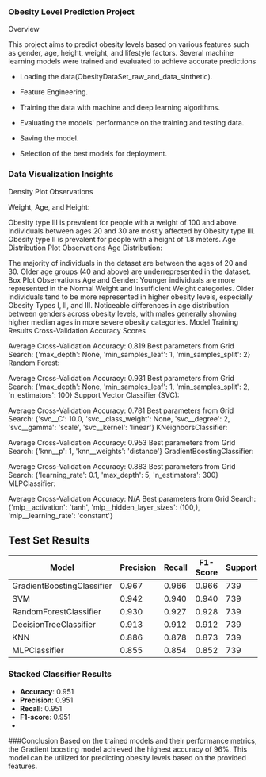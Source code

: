 ### Obesity Level Prediction Project

Overview

This project aims to predict obesity levels based on various features such as gender, age, height, weight, and lifestyle factors. Several machine learning models were trained and evaluated to achieve accurate predictions

- Loading the data(ObesityDataSet_raw_and_data_sinthetic).

- Feature Engineering.

- Training the data with machine and deep learning algorithms.

- Evaluating the models' performance on the training and testing data.

- Saving the model.

- Selection of the best models for deployment.

### Data Visualization Insights
Density Plot Observations

Weight, Age, and Height:

Obesity type III is prevalent for people with a weight of 100 and above.
Individuals between ages 20 and 30 are mostly affected by Obesity type III.
Obesity type II is prevalent for people with a height of 1.8 meters.
Age Distribution Plot Observations
Age Distribution:

The majority of individuals in the dataset are between the ages of 20 and 30.
Older age groups (40 and above) are underrepresented in the dataset.
Box Plot Observations
Age and Gender:
Younger individuals are more represented in the Normal Weight and Insufficient Weight categories.
Older individuals tend to be more represented in higher obesity levels, especially Obesity Types I, II, and III.
Noticeable differences in age distribution between genders across obesity levels, with males generally showing higher median ages in more severe obesity categories.
Model Training Results
Cross-Validation Accuracy Scores

Average Cross-Validation Accuracy: 0.819
Best parameters from Grid Search: {'max_depth': None, 'min_samples_leaf': 1, 'min_samples_split': 2}
Random Forest:

Average Cross-Validation Accuracy: 0.931
Best parameters from Grid Search: {'max_depth': None, 'min_samples_leaf': 1, 'min_samples_split': 2, 'n_estimators': 100}
Support Vector Classifier (SVC):

Average Cross-Validation Accuracy: 0.781
Best parameters from Grid Search: {'svc__C': 10.0, 'svc__class_weight': None, 'svc__degree': 2, 'svc__gamma': 'scale', 'svc__kernel': 'linear'}
KNeighborsClassifier:

Average Cross-Validation Accuracy: 0.953
Best parameters from Grid Search: {'knn__p': 1, 'knn__weights': 'distance'}
GradientBoostingClassifier:

Average Cross-Validation Accuracy: 0.883
Best parameters from Grid Search: {'learning_rate': 0.1, 'max_depth': 5, 'n_estimators': 300}
MLPClassifier:

Average Cross-Validation Accuracy: N/A
Best parameters from Grid Search: {'mlp__activation': 'tanh', 'mlp__hidden_layer_sizes': (100,), 'mlp__learning_rate': 'constant'}
## Test Set Results

| Model                      | Precision | Recall  | F1-Score | Support | Accuracy |
|----------------------------|-----------|---------|----------|---------|----------|
| GradientBoostingClassifier | 0.967     | 0.966   | 0.966    | 739     | 0.966    |
| SVM                        | 0.942     | 0.940   | 0.940    | 739     | 0.940    |
| RandomForestClassifier     | 0.930     | 0.927   | 0.928    | 739     | 0.927    |
| DecisionTreeClassifier     | 0.913     | 0.912   | 0.912    | 739     | 0.912    |
| KNN                        | 0.886     | 0.878   | 0.873    | 739     | 0.878    |
| MLPClassifier              | 0.855     | 0.854   | 0.852    | 739     | 0.854    |

### Stacked Classifier Results
- **Accuracy**: 0.951
- **Precision**: 0.951
- **Recall**: 0.951
- **F1-score**: 0.951
- 
###Conclusion
Based on the trained models and their performance metrics, the Gradient boosting model achieved the highest accuracy of 96%. This model can be utilized for predicting obesity levels based on the provided features.
